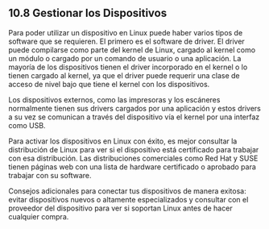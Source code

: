 ## 10.8 Gestionar los Dispositivos

Para poder utilizar un dispositivo en Linux puede haber varios tipos de software que se requieren. El primero es el software de driver. El driver puede compilarse como parte del kernel de Linux, cargado al kernel como un módulo o cargado por un comando de usuario o una aplicación. La mayoría de los dispositivos tienen el driver incorporado en el kernel o lo tienen cargado al kernel, ya que el driver puede requerir una clase de acceso de nivel bajo que tiene el kernel con los dispositivos.

Los dispositivos externos, como las impresoras y los escáneres normalmente tienen sus drivers cargados por una aplicación y estos drivers a su vez se comunican a través del dispositivo vía el kernel por una interfaz como USB.

Para activar los dispositivos en Linux con éxito, es mejor consultar la distribución de Linux para ver si el dispositivo está certificado para trabajar con esa distribución. Las distribuciones comerciales como Red Hat y SUSE tienen páginas web con una lista de hardware certificado o aprobado para trabajar con su software.

Consejos adicionales para conectar tus dispositivos de manera exitosa: evitar dispositivos nuevos o altamente especializados y consultar con el proveedor del dispositivo para ver si soportan Linux antes de hacer cualquier compra.
